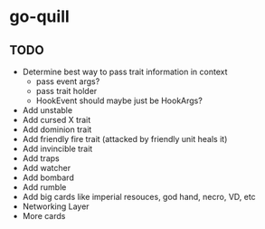 # go-quill

## TODO
- Determine best way to pass trait information in context
  - pass event args?
  - pass trait holder
  - HookEvent should maybe just be HookArgs?
- Add unstable
- Add cursed X trait
- Add dominion trait
- Add friendly fire trait (attacked by friendly unit heals it)
- Add invincible trait
- Add traps
- Add watcher
- Add bombard
- Add rumble
- Add big cards like imperial resouces, god hand, necro, VD, etc
- Networking Layer
- More cards
